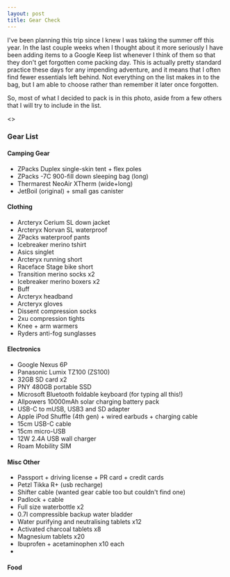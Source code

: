 ```yaml
---
layout: post
title: Gear Check
---
```


I've been planning this trip since I knew I was taking the summer off this year. In the last couple weeks when I thought about it more seriously I have been adding items to a Google Keep list whenever I think of them so that they don't get forgotten come packing day. This is actually pretty standard practice these days for any impending adventure, and it means that I often find fewer essentials left behind. Not everything on the list makes in to the bag, but I am able to choose rather than remember it later once forgotten.

So, most of what I decided to pack is in this photo, aside from a few others that I will try to include in the list.

<<insert gear image>>


### Gear List
#### Camping Gear
 - ZPacks Duplex single-skin tent + flex poles
 - ZPacks -7C 900-fill down sleeping bag (long)
 - Thermarest NeoAir XTherm (wide+long)
 - JetBoil (original) + small gas canister

#### Clothing
 - Arcteryx Cerium SL down jacket
 - Arcteryx Norvan SL waterproof
 - ZPacks waterproof pants
 - Icebreaker merino tshirt
 - Asics singlet
 - Arcteryx running short
 - Raceface Stage bike short
 - Transition merino socks x2
 - Icebreaker merino boxers x2
 - Buff
 - Arcteryx headband
 - Arcteryx gloves
 - Dissent compression socks
 - 2xu compression tights
 - Knee + arm warmers
 - Ryders anti-fog sunglasses

#### Electronics
 - Google Nexus 6P
 - Panasonic Lumix TZ100 (ZS100)
 - 32GB SD card x2
 - PNY 480GB portable SSD
 - Microsoft Bluetooth foldable keyboard (for typing all this!)
 - Allpowers 10000mAh solar charging battery pack
 - USB-C to mUSB, USB3 and SD adapter
 - Apple iPod Shuffle (4th gen) + wired earbuds + charging cable
 - 15cm USB-C cable
 - 15cm micro-USB
 - 12W 2.4A USB wall charger
 - Roam Mobility SIM

#### Misc Other
 - Passport + driving license + PR card + credit cards
 - Petzl Tikka R+ (usb recharge)
 - Shifter cable (wanted gear cable too but couldn't find one)
 - Padlock + cable
 - Full size waterbottle x2
 - 0.7l compressible backup water bladder
 - Water purifying and neutralising tablets x12
 - Activated charcoal tablets x8
 - Magnesium tablets x20
 - Ibuprofen + acetaminophen x10 each
 - 

#### Food